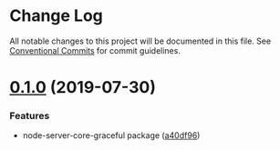 # Change Log

All notable changes to this project will be documented in this file.
See [Conventional Commits](https://conventionalcommits.org) for commit guidelines.

# [0.1.0](https://github.com/ridakk/node-server-core/compare/v0.0.1...v0.1.0) (2019-07-30)


### Features

* node-server-core-graceful package ([a40df96](https://github.com/ridakk/node-server-core/commit/a40df96))
